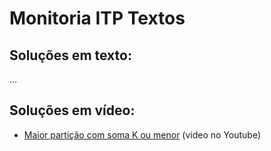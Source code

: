 # Monitoria ITP Textos
## Soluções em texto:
...

## Soluções em vídeo:
- [Maior partição com soma K ou menor](https://youtu.be/839-Zja5jgg) (video no Youtube)
